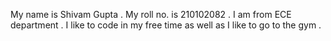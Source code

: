 My name is Shivam Gupta .
My roll no. is 210102082 .
I am from ECE department .
I like to code in my free time as well as I like to go to the gym .
